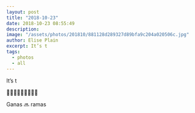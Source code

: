 ```yaml
---
layout: post
title: "2018-10-23"
date: 2018-10-23 08:55:49
description: 
image: "/assets/photos/201810/881128d289327d89bfa9c204a020506c.jpg"
author: Elise Plain
excerpt: It’s t
tags: 
  - photos
  - all
---
```


It’s t
<p></p>
<p>🙈🎄🌲🌳🌴🍧🍧✨😚</p><p>Ganas 🔜 ramas</p>